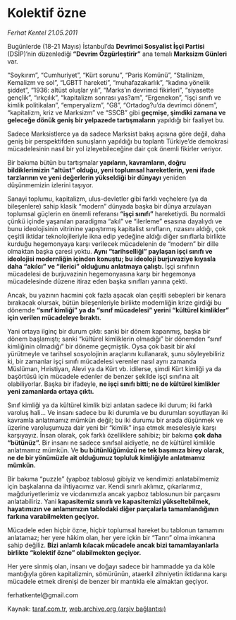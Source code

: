 # Kolektif özne

*Ferhat Kentel 21.05.2011*

<div class="yazi"><p>Bugünlerde (18-21 Mayıs) İstanbul’da <strong>Devrimci Sosyalist İşçi Partisi</strong> (DSİP)’nin düzenlediği<strong> “Devrim Özgürleştirir”</strong> ana temalı <strong>Marksizm Günleri</strong> var.</p>
<p>“Soykırım”, “Cumhuriyet”, “Kürt sorunu”, “Paris Komünü”, “Stalinizm, Kemalizm ve sol”, “LGBTT hareketi”, “muhafazakarlık”, “kadına yönelik şiddet”, “1936: altüst oluşlar yılı”, “Marks’ın devrimci fikirleri”, “siyasette gençlik”, “ırkçılık”, “kapitalizm sonrası yas?am”, “Ergenekon”, “işçi sınıfı ve kimlik politikaları”, “emperyalizm”, “G8”, “Ortadog?u’da devrimci dönem”, “kapitalizm, kriz ve Marksizm” ve “SSCB” gibi <strong>geçmişe, şimdiki zamana ve geleceğe dönük geniş bir yelpazede tartışmaların</strong> yapıldığı bir faaliyet bu.</p>
<p>Sadece Marksistlerce ya da sadece Marksist bakış açısına göre değil, daha geniş bir perspektifden sunuşların yapıldığı bu toplantı Türkiye’de demokrasi mücadelesinin nasıl bir yol izleyebileceğine dair çok önemli fikirler veriyor.</p>
<p>Bir bakıma bütün bu tartışmalar<strong> yapıların, kavramların, doğru bildiklerimizin “altüst” olduğu, yeni toplumsal hareketlerin, yeni ifade tarzlarının ve yeni değerlerin yükseldiği bir dünyayı</strong> yeniden düşünmemizin izlerini taşıyor.</p>
<p>Sanayi toplumu, kapitalizm, ulus-devletler gibi farklı veçhelere (ya da bileşenlere) sahip klasik “modern” dünyada başka bir dünya arzulayan toplumsal güçlerin en önemli referansı <strong>“işçi sınıfı”</strong> hareketiydi. Bu normaldi çünkü içinde yaşanılan paradigma “akıl” ve “ilerleme” esasına dayalıydı ve bunu ideolojisinin vitrinine yapıştırmış kapitalist sınıfların, rızasını aldığı, çok çeşitli iktidar teknolojileriyle ikna edip yedeğine aldığı diğer sınıflarla birlikte kurduğu hegemonyaya karşı verilecek mücadelenin de “modern” bir dille olmaktan başka çaresi yoktu. <strong>Aynı “tarihselliği” paylaşan işçi sınıfı ve ideolojisi modernliğin içinden konuştu; bu ideoloji burjuvaziye kıyasla daha “akılcı” ve “ilerici” olduğunu anlatmaya çalıştı. </strong>İşçi sınıfının mücadelesi de burjuvazinin hegemonyasına karşı bir hegemonya mücadelesinde düzene itiraz eden başka sınıfları yanına çekti.</p>
<p>Ancak, bu yazının hacmini çok fazla aşacak olan çeşitli sebepleri bir kenara bırakacak olursak, bütün bileşenleriyle birlikte modernliğin krize girdiği bu dönemde <strong>“sınıf kimliği” ya da “sınıf mücadelesi” yerini “kültürel kimlikler” için verilen mücadeleye bıraktı.</strong></p>
<p>Yani ortaya ilginç bir durum çıktı: sanki bir dönem kapanmış, başka bir dönem başlamıştı; sanki “kültürel kimliklerin olmadığı” bir dönemden “sınıf kimliğinin olmadığı” bir döneme geçmiştik. Oysa çok basit bir akıl yürütmeyle ve tarihsel sosyolojinin araçlarını kullanarak, şunu söyleyebiliriz ki, bir zamanlar işçi sınıfı mücadelesi verenler nasıl aynı zamanda Müslüman, Hıristiyan, Alevi ya da Kürt vb. idilerse, şimdi Kürt kimliği ya da başörtüsü için mücadele edenler de benzer şekilde işçi sınıfına ait olabiliyorlar. Başka bir ifadeyle, <strong>ne işçi sınıfı bitti; ne de kültürel kimlikler yeni zamanlarda ortaya çıktı.</strong></p>
<p>Sınıf kimliği ya da kültürel kimlik bizi anlatan sadece iki durum; iki farklı varoluş hali... Ve insanı sadece bu iki durumla ve bu durumları soyutlayan iki kavramla anlatmamız mümkün değil; bu iki durumu bir arada düşünmek ve üzerine varoluşumuza dair yeni bir “kimlik” inşa etmek meselesiyle karşı karşıyayız. İnsan olarak, çok farklı özelliklere sahibiz; bir bakıma <strong>çok daha “bütünüz”.</strong> Bir insanı ne sadece sınıfsal aidiyetle, ne de kültürel kimlikle anlatmamız mümkün. Ve <strong>bu bütünlüğümüzü ne tek başımıza birey olarak, ne de bir yönümüzle ait olduğumuz topluluk kimliğiyle anlatmamız mümkün.</strong></p>
<p>Bir bakıma “puzzle” (yapboz tablosu) gibiyiz ve kendimizi anlatabilmemiz için başkalarına da ihtiyacımız var. Kendi sınırlı aklımız, çıkarlarımız, mağduriyetlerimiz ve vicdanımızla ancak yapboz tablosunun bir parçasını anlatabiliriz. Yani <strong>kapasitemiz sınırlı ve kapasitemizi yükseltebilmek, hayatımızın ve anlamımızın tablodaki diğer parçalarla tamamlandığının farkına varabilmekten geçiyor.</strong></p>
<p>Mücadele eden hiçbir özne, hiçbir toplumsal hareket bu tablonun tamamını anlatamaz; her yere hâkim olan, her yere içkin bir “Tanrı” olma imkanına sahip değiliz. <strong>Bizi anlamlı kılacak mücadele ancak bizi tamamlayanlarla birlikte “kolektif özne” olabilmekten geçiyor.</strong></p>
<p>Her yere sinmiş olan, insanı ve doğayı sadece bir hammadde ya da köle mantığıyla gören kapitalizmin, sömürünün, ataerkil zihniyetin iktidarına karşı mücadele etmek direnişi de benzer bir mantıkla ele almaktan geçiyor.</p>
<p>ferhatkentel@gmail.com</p>
</div>

Kaynak: [taraf.com.tr](http://www.taraf.com.tr/ferhat-kentel/makale-kolektif-ozne.htm), [web.archive.org (arşiv bağlantısı)](http://web.archive.org/web/20130913105108/http://www.taraf.com.tr/ferhat-kentel/makale-kolektif-ozne.htm)
